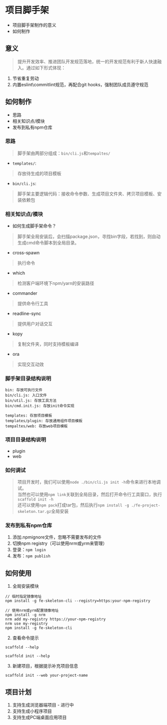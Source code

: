 # 项目脚手架
- 项目脚手架制作的意义
- 如何制作

## 意义
> 提升开发效率、推进团队开发规范落地，统一的开发规范有利于新人快速融入。通过如下形式体现：
1. 节省重复劳动
2. 内置eslint\commitlint规范，再配合git hooks，强制团队成员遵守规范

## 如何制作
- 思路
- 相关知识点/模块
- 发布到私有npm仓库

### 思路
> 脚手架由两部分组成：```bin/cli.js```和```tempaltes/```
- ```templates/```: 
> 存放待生成的项目模板
- ```bin/cli.js```: 
> 脚手架主要逻辑代码：接收命令参数、生成项目文件夹、拷贝项目模板、安装依赖包

### 相关知识点/模块
- 如何生成脚手架命令？
> 脚手架全局安装后，会扫描package.json，寻找bin字段，若找到，则自动生成cmd命令脚本到全局目录。
- cross-spawn
> 执行命令
- which
> 检测客户端环境下npm/yarn的安装路径
- commander
> 提供命令行工具
- readline-sync
> 提供用户对话交互
- kopy
> 复制文件夹，同时支持模板编译
- ora
> 实现交互动效

### 脚手架目录结构说明
```
bin: 存放可执行文件
bin/cli.js: 入口文件
bin/util.js: 存放工具方法
bin/cmd.init.js: 存放init命令实现

templates: 存放项目模板
templates/plugin: 存放通用组件项目模板
tempaltes/web: 存放web项目模板
```

### 项目目录结构说明
- plugin
- web

### 如何调试
> 项目开发时，我们可以使用```node ./bin/cli.js init -h```命令来进行本地调试。  
当然也可以使用```npm link```关联到全局目录，然后打开命令行工具窗口，执行```scaffold init -h```  
还可以使用```npm pack```打成tar包，然后执行```npm install -g ./fe-project-skeleton.tar.gz```全局安装

### 发布到私有npm仓库
1. 添加.npmignore文件，忽略不需要发布的文件
2. 切换npm registry（可以使用nrm或yrm来管理）
3. 登录：```npm login```
4. 发布：```npm publish```

## 如何使用
1. 全局安装模块
```
// 临时指定镜像地址
npm install -g fe-skeleton-cli --registry=https:your-npm-registry

// 使用nrm或yrm配置镜像地址
npm install -g nrm
nrm add my-registry https://your-npm-registry
nrm use my-registry
npm install -g fe-skeleton-cli
```
2. 查看命令提示
```
scaffold --help

scaffold init --help
```
3. 新建项目，根据提示补充项目信息
```
scaffold init --web your-project-name
```

## 项目计划
1. 支持生成浏览器端项目 - 进行中
2. 支持生成小程序项目
3. 支持生成PC端桌面应用项目
